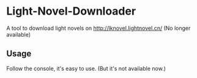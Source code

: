 # Light-Novel-Downloader
A tool to download light novels on http://lknovel.lightnovel.cn/ (No longer available)

## Usage
Follow the console, it's easy to use. (But it's not available now.)
